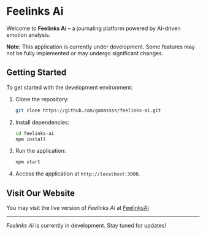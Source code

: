 # Feelinks Ai

Welcome to **Feelinks Ai** – a journaling platform powered by AI-driven emotion analysis.

**Note:** This application is currently under development. Some features may not be fully implemented or may undergo significant changes.

## Getting Started

To get started with the development environment:

1. Clone the repository:
    ```bash
    git clone https://github.com/gamassss/feelinks-ai.git
    ```
2. Install dependencies:
    ```bash
    cd feelinks-ai
    npm install
    ```
3. Run the application:
    ```bash
    npm start
    ```
4. Access the application at `http://localhost:3000`.

## Visit Our Website

You may visit the live version of *Feelinks Ai* at [FeelinksAi](https://feelinks-fe.vercel.app)

---

*Feelinks Ai* is currently in development. Stay tuned for updates!
